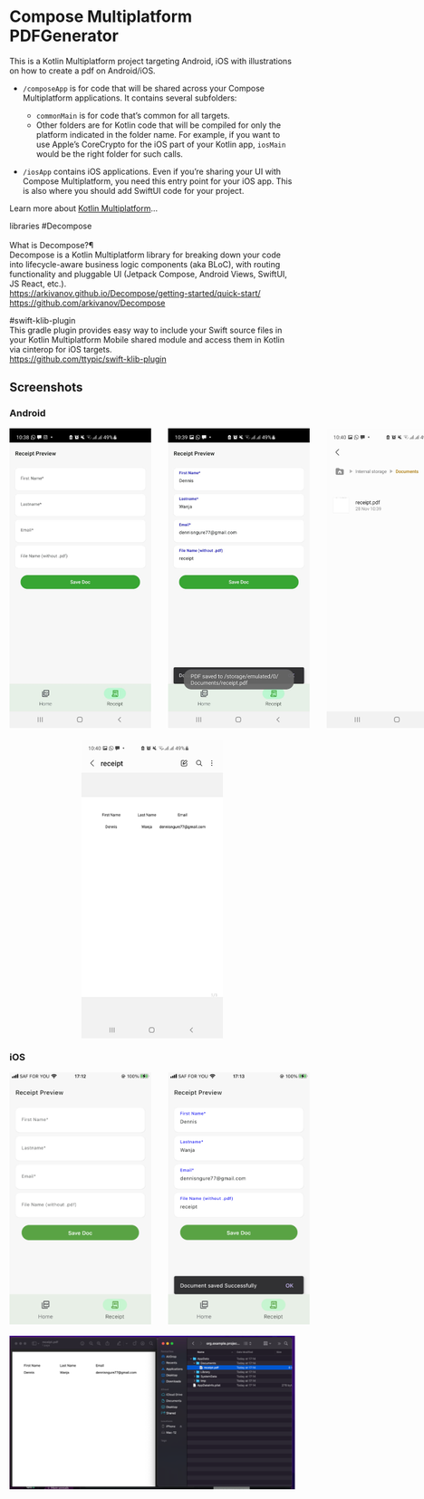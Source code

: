 # Compose Multiplatform PDFGenerator


This is a Kotlin Multiplatform project targeting Android, iOS with illustrations on how to create a pdf on Android/iOS.

* `/composeApp` is for code that will be shared across your Compose Multiplatform applications.
  It contains several subfolders:
  - `commonMain` is for code that’s common for all targets.
  - Other folders are for Kotlin code that will be compiled for only the platform indicated in the folder name.
    For example, if you want to use Apple’s CoreCrypto for the iOS part of your Kotlin app,
    `iosMain` would be the right folder for such calls.

* `/iosApp` contains iOS applications. Even if you’re sharing your UI with Compose Multiplatform, 
  you need this entry point for your iOS app. This is also where you should add SwiftUI code for your project.


Learn more about [Kotlin Multiplatform](https://www.jetbrains.com/help/kotlin-multiplatform-dev/get-started.html)…<br>

libraries
#Decompose<br>
<br>
What is Decompose?¶<br>
Decompose is a Kotlin Multiplatform library for breaking down your code into lifecycle-aware business logic components (aka BLoC), with routing functionality and pluggable UI (Jetpack Compose, Android Views, SwiftUI, JS React, etc.).<br>
https://arkivanov.github.io/Decompose/getting-started/quick-start/<br>
https://github.com/arkivanov/Decompose<br>

#swift-klib-plugin<br>
This gradle plugin provides easy way to include your Swift source files in your Kotlin Multiplatform Mobile shared module and access them in Kotlin via cinterop for iOS targets.<br>
https://github.com/ttypic/swift-klib-plugin<br>

## Screenshots

### Android

<div style="display: flex; flex-direction: column; align-items: center; gap: 20px;">
    <!-- Top row of images -->
    <div style="display: flex; align-items: center; gap: 30px;">
        <img src="art/android1.jpeg" width="250" />
        <img src="art/android2.jpeg" width="250" />
        <img src="art/android3.jpeg" width="250" />
    </div>
    <!-- Image below -->
    <img src="art/android4.jpeg" width="250" />
</div>

### iOS
<div style="display: flex; flex-direction: column; align-items: center; gap: 20px;">
    <!-- Top row of images -->
    <div style="display: flex; align-items: center; gap: 30px;">
        <img src="art/ios1.PNG" width="250" />
        <img src="art/ios2.PNG" width="250" />
    </div>
    <!-- Image below -->
    <img src="art/ios3.png" width="700" />
</div>





